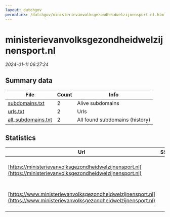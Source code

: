 ```yaml
---
layout: dutchgov
permalink: /dutchgov/ministerievanvolksgezondheidwelzijnensport.nl.html
---
```



# ministerievanvolksgezondheidwelzijnensport.nl
*2024-01-11 06:27:24*
## Summary data


| File       | Count | Info |
|------------|-------|------|
|[subdomains.txt](/data/ministerievanvolksgezondheidwelzijnensport.nl/subdomains.txt)|2|Alive subdomains|
|[urls.txt](/data/ministerievanvolksgezondheidwelzijnensport.nl/urls.txt)|2|Urls|
|[all_subdomains.txt](/data/ministerievanvolksgezondheidwelzijnensport.nl/all_subdomains.txt)|2|All found subdomains (history)|


## Statistics


| Url | SSL | Server | Cookie | HSTS | CSP | XFO | XXP | RP | Tech |Title |
|------------|-------|------|------|------|------|------|------|------|------|------|
|[https://ministerievanvolksgezondheidwelzijnensport.nl](https://ministerievanvolksgezondheidwelzijnensport.nl)| |Microsoft-IIS/10.0| |:white_check_mark: |:warning: | :white_check_mark: | :white_check_mark: | :white_check_mark: |HSTS IIS:10.0 Windows Server|Document Moved|
|[https://www.ministerievanvolksgezondheidwelzijnensport.nl](https://www.ministerievanvolksgezondheidwelzijnensport.nl)| |Microsoft-IIS/10.0| |:white_check_mark: |:warning: | :white_check_mark: | :white_check_mark: | :white_check_mark: |HSTS IIS:10.0 Windows Server|Document Moved|